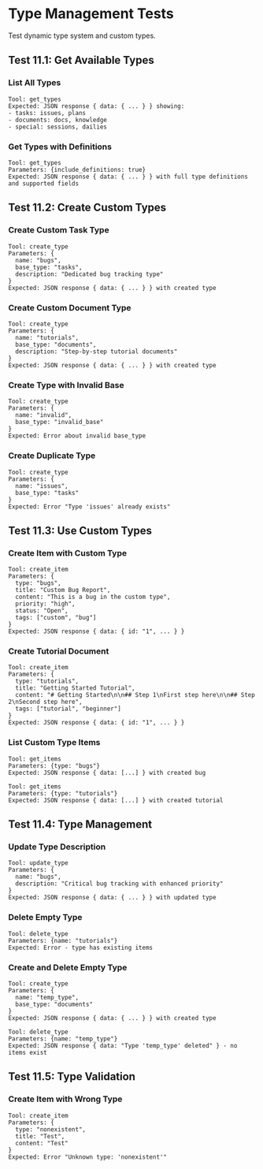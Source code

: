 # Type Management Tests

Test dynamic type system and custom types.

## Test 11.1: Get Available Types

### List All Types
```
Tool: get_types
Expected: JSON response { data: { ... } } showing:
- tasks: issues, plans
- documents: docs, knowledge
- special: sessions, dailies
```

### Get Types with Definitions
```
Tool: get_types
Parameters: {include_definitions: true}
Expected: JSON response { data: { ... } } with full type definitions and supported fields
```

## Test 11.2: Create Custom Types

### Create Custom Task Type
```
Tool: create_type
Parameters: {
  name: "bugs",
  base_type: "tasks",
  description: "Dedicated bug tracking type"
}
Expected: JSON response { data: { ... } } with created type
```

### Create Custom Document Type
```
Tool: create_type
Parameters: {
  name: "tutorials",
  base_type: "documents",
  description: "Step-by-step tutorial documents"
}
Expected: JSON response { data: { ... } } with created type
```

### Create Type with Invalid Base
```
Tool: create_type
Parameters: {
  name: "invalid",
  base_type: "invalid_base"
}
Expected: Error about invalid base_type
```

### Create Duplicate Type
```
Tool: create_type
Parameters: {
  name: "issues",
  base_type: "tasks"
}
Expected: Error "Type 'issues' already exists"
```

## Test 11.3: Use Custom Types

### Create Item with Custom Type
```
Tool: create_item
Parameters: {
  type: "bugs",
  title: "Custom Bug Report",
  content: "This is a bug in the custom type",
  priority: "high",
  status: "Open",
  tags: ["custom", "bug"]
}
Expected: JSON response { data: { id: "1", ... } }
```

### Create Tutorial Document
```
Tool: create_item
Parameters: {
  type: "tutorials",
  title: "Getting Started Tutorial",
  content: "# Getting Started\n\n## Step 1\nFirst step here\n\n## Step 2\nSecond step here",
  tags: ["tutorial", "beginner"]
}
Expected: JSON response { data: { id: "1", ... } }
```

### List Custom Type Items
```
Tool: get_items
Parameters: {type: "bugs"}
Expected: JSON response { data: [...] } with created bug

Tool: get_items
Parameters: {type: "tutorials"}
Expected: JSON response { data: [...] } with created tutorial
```

## Test 11.4: Type Management

### Update Type Description
```
Tool: update_type
Parameters: {
  name: "bugs",
  description: "Critical bug tracking with enhanced priority"
}
Expected: JSON response { data: { ... } } with updated type
```

### Delete Empty Type
```
Tool: delete_type
Parameters: {name: "tutorials"}
Expected: Error - type has existing items
```

### Create and Delete Empty Type
```
Tool: create_type
Parameters: {
  name: "temp_type",
  base_type: "documents"
}
Expected: JSON response { data: { ... } } with created type

Tool: delete_type
Parameters: {name: "temp_type"}
Expected: JSON response { data: "Type 'temp_type' deleted" } - no items exist
```

## Test 11.5: Type Validation

### Create Item with Wrong Type
```
Tool: create_item
Parameters: {
  type: "nonexistent",
  title: "Test",
  content: "Test"
}
Expected: Error "Unknown type: 'nonexistent'"
```